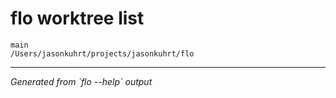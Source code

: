 # flo worktree list

```
main                                     /Users/jasonkuhrt/projects/jasonkuhrt/flo
```

---
*Generated from \`flo --help\` output*
